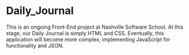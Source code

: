 # Daily_Journal

This is an ongoing Front-End project at Nashville Software School. At this stage, our Daily Journal is simply HTML and CSS. Eventually, this application will become more complex, implementing JavaScript for functionality and JSON.